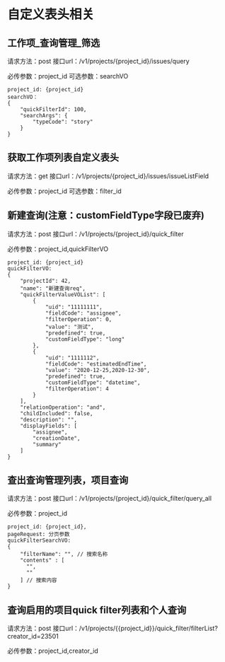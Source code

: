 <!--
 * @Author: jhliang
 * @Descripttion: In User Settings Edit
 * @LastEditTime: 2021-02-01 09:42:59
 * @Date: 2021-02-01 05:53:02
 * @LastEditors: jhliang
 * @FilePath: \MyBook\Markdown\collaboration\自定义表头相关.md
-->

# 自定义表头相关

## 工作项_查询管理_筛选

请求方法：post
接口url：/v1/projects/{project_id}/issues/query

必传参数：project_id
可选参数：searchVO

````text
project_id: {project_id}
searchVO：
{
    "quickFilterId": 100,
    "searchArgs": {
        "typeCode": "story"
    }
}
````

## 获取工作项列表自定义表头

请求方法：get
接口url：/v1/projects/{project_id}/issues/issueListField

必传参数：project_id
可选参数：filter_id

## 新建查询(注意：customFieldType字段已废弃)

请求方法：post
接口url：/v1/projects/{project_id}/quick_filter

必传参数：project_id,quickFilterVO

````text
project_id: {project_id}
quickFilterVO: 
{
    "projectId": 42,
    "name": "新建查询req",
    "quickFilterValueVOList": [
        {
            "uid": "11111111",
            "fieldCode": "assignee",
            "filterOperation": 0,
            "value": "测试",
            "predefined": true,
            "customFieldType": "long"
        },
        {
            "uid": "1111112",
            "fieldCode": "estimatedEndTime",
            "value": "2020-12-25,2020-12-30",
            "predefined": true,
            "customFieldType": "datetime",
            "filterOperation": 4
        }
    ],
    "relationOperation": "and",
    "childIncluded": false,
    "description": "",
    "displayFields": [
        "assignee",
        "creationDate",
        "summary"
    ]
}
````

## 查出查询管理列表，项目查询

请求方法：post
接口url：/v1/projects/{project_id}/quick_filter/query_all

必传参数：project_id

````text
project_id: {project_id},
pageRequest: 分页参数
quickFilterSearchVO: 
{
    "filterName": "", // 搜索名称
    "contents" : [
      "",
      ""
    ] // 搜索内容
}
````

## 查询启用的项目quick filter列表和个人查询

请求方法：post
接口url：/v1/projects/{{project_id}}/quick_filter/filterList?creator_id=23501

必传参数：project_id,creator_id
